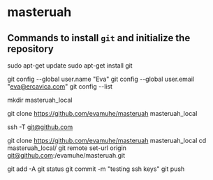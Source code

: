 # masteruah
## Commands to install `git` and initialize the repository
  sudo  apt-get update
  sudo apt-get install git

  git config --global user.name "Eva"
  git config --global user.email "eva@ercavica.com"
  git config --list

  mkdir masteruah_local

  git clone https://github.com/evamuhe/masteruah masteruah_local

  ssh -T git@github.com

  git clone https://github.com/evamuhe/masteruah masteruah_local
  cd masteruah_local/
  git remote set-url origin git@github.com:/evamuhe/masteruah.git

  git add -A
  git status
  git commit -m "testing ssh keys"
  git push
